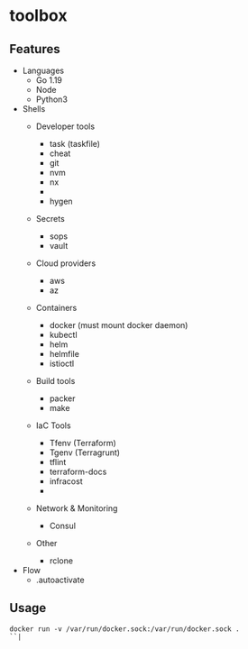 # toolbox 


## Features

* Languages
  * Go 1.19
  * Node 
  * Python3
* Shells 
  * Developer tools
    * task (taskfile)
    * cheat 
    * git 
    * nvm 
    * nx 
    * 
    * hygen 

  * Secrets
    * sops 
    * vault 
  * Cloud providers
    * aws
    * az 
  * Containers 
    * docker (must mount docker daemon)
    * kubectl 
    * helm 
    * helmfile 
    * istioctl 
  * Build tools
    * packer 
    * make
  * IaC Tools
    * Tfenv (Terraform)
    * Tgenv (Terragrunt)
    * tflint 
    * terraform-docs 
    * infracost 
    * 
  * Network & Monitoring 
    * Consul
  * Other 

    * rclone
* Flow
  * .autoactivate
  

  

 


## Usage 

```shell
docker run -v /var/run/docker.sock:/var/run/docker.sock .
``|


